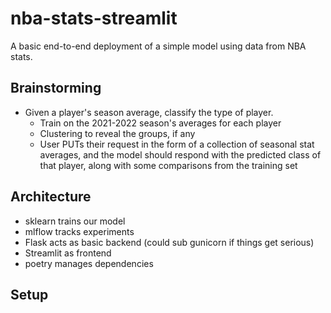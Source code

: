 # nba-stats-streamlit

A basic end-to-end deployment of a simple model using data from NBA stats.

## Brainstorming

- Given a player's season average, classify the type of player.
  - Train on the 2021-2022 season's averages for each player
  - Clustering to reveal the groups, if any
  - User PUTs their request in the form of a collection of seasonal stat averages, and the model should respond with the predicted class of that player, along with some comparisons from the training set

## Architecture

- sklearn trains our model
- mlflow tracks experiments
- Flask acts as basic backend (could sub gunicorn if things get serious)
- Streamlit as frontend
- poetry manages dependencies

## Setup
